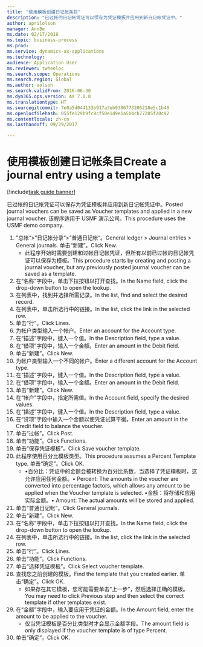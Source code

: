 ```yaml
--- 
title: "使用模板创建日记帐条目"
description: "已过帐的日记帐凭证可以保存为凭证模板并应用到新日记帐凭证中。"
author: aprilolson
manager: AnnBe
ms.date: 02/17/2016
ms.topic: business-process
ms.prod: 
ms.service: dynamics-ax-applications
ms.technology: 
audience: Application User
ms.reviewer: twheeloc
ms.search.scope: Operations
ms.search.region: Global
ms.author: aolson
ms.search.validFrom: 2016-06-30
ms.dyn365.ops.version: AX 7.0.0
ms.translationtype: HT
ms.sourcegitcommit: 7e0a5d044133b917a3eb9386773205218e5c1b40
ms.openlocfilehash: 055fe129b9fc9cf50e1d9e1a5b4cb77285f20c92
ms.contentlocale: zh-cn
ms.lasthandoff: 09/29/2017

---
```

# <a name="create-a-journal-entry-using-a-template"></a><span data-ttu-id="ccb2e-103">使用模板创建日记帐条目</span><span class="sxs-lookup"><span data-stu-id="ccb2e-103">Create a journal entry using a template</span></span>

[!include[task guide banner](../../includes/task-guide-banner.md)]

<span data-ttu-id="ccb2e-104">已过帐的日记帐凭证可以保存为凭证模板并应用到新日记帐凭证中。</span><span class="sxs-lookup"><span data-stu-id="ccb2e-104">Posted journal vouchers can be saved as Voucher templates and applied in a new journal voucher.</span></span> <span data-ttu-id="ccb2e-105">该程序适用于 USMF 演示公司。</span><span class="sxs-lookup"><span data-stu-id="ccb2e-105">This procedure uses the USMF demo company.</span></span>

1. <span data-ttu-id="ccb2e-106">”总帐“>”日记帐分录“>”普通日记帐“。</span><span class="sxs-lookup"><span data-stu-id="ccb2e-106">General ledger > Journal entries > General journals.</span></span> <span data-ttu-id="ccb2e-107">单击“新建”。</span><span class="sxs-lookup"><span data-stu-id="ccb2e-107">Click New.</span></span>
    * <span data-ttu-id="ccb2e-108">此程序开始时需要创建和过帐日记帐凭证，但所有以前已过帐的日记帐凭证可以保存为模板。</span><span class="sxs-lookup"><span data-stu-id="ccb2e-108">This procedure starts by creating and posting a journal voucher, but any previously posted journal voucher can be saved as a template.</span></span>  
2. <span data-ttu-id="ccb2e-109">在“名称”字段中，单击下拉按钮以打开查找。</span><span class="sxs-lookup"><span data-stu-id="ccb2e-109">In the Name field, click the drop-down button to open the lookup.</span></span>
3. <span data-ttu-id="ccb2e-110">在列表中，找到并选择所需记录。</span><span class="sxs-lookup"><span data-stu-id="ccb2e-110">In the list, find and select the desired record.</span></span>
4. <span data-ttu-id="ccb2e-111">在列表中，单击所选行中的链接。</span><span class="sxs-lookup"><span data-stu-id="ccb2e-111">In the list, click the link in the selected row.</span></span>
5. <span data-ttu-id="ccb2e-112">单击“行”。</span><span class="sxs-lookup"><span data-stu-id="ccb2e-112">Click Lines.</span></span>
6. <span data-ttu-id="ccb2e-113">为帐户类型输入一个帐户。</span><span class="sxs-lookup"><span data-stu-id="ccb2e-113">Enter an account for the Account type.</span></span>
7. <span data-ttu-id="ccb2e-114">在“描述”字段中，键入一个值。</span><span class="sxs-lookup"><span data-stu-id="ccb2e-114">In the Description field, type a value.</span></span>
8. <span data-ttu-id="ccb2e-115">在“借项”字段中，输入一个金额。</span><span class="sxs-lookup"><span data-stu-id="ccb2e-115">Enter an amount in the Debit field.</span></span>
9. <span data-ttu-id="ccb2e-116">单击“新建”。</span><span class="sxs-lookup"><span data-stu-id="ccb2e-116">Click New.</span></span>
10. <span data-ttu-id="ccb2e-117">为帐户类型输入一个不同的帐户。</span><span class="sxs-lookup"><span data-stu-id="ccb2e-117">Enter a different account for the Account type.</span></span>
11. <span data-ttu-id="ccb2e-118">在“描述”字段中，键入一个值。</span><span class="sxs-lookup"><span data-stu-id="ccb2e-118">In the Description field, type a value.</span></span>
12. <span data-ttu-id="ccb2e-119">在“借项”字段中，输入一个金额。</span><span class="sxs-lookup"><span data-stu-id="ccb2e-119">Enter an amount in the Debit field.</span></span>
13. <span data-ttu-id="ccb2e-120">单击“新建”。</span><span class="sxs-lookup"><span data-stu-id="ccb2e-120">Click New.</span></span>
14. <span data-ttu-id="ccb2e-121">在“帐户”字段中，指定所需值。</span><span class="sxs-lookup"><span data-stu-id="ccb2e-121">In the Account field, specify the desired values.</span></span>
15. <span data-ttu-id="ccb2e-122">在“描述”字段中，键入一个值。</span><span class="sxs-lookup"><span data-stu-id="ccb2e-122">In the Description field, type a value.</span></span>
16. <span data-ttu-id="ccb2e-123">在“贷项”字段中输入一个金额以使凭证试算平衡。</span><span class="sxs-lookup"><span data-stu-id="ccb2e-123">Enter an amount in the Credit field to balance the voucher.</span></span>
17. <span data-ttu-id="ccb2e-124">单击“过帐”。</span><span class="sxs-lookup"><span data-stu-id="ccb2e-124">Click Post.</span></span>
18. <span data-ttu-id="ccb2e-125">单击“功能”。</span><span class="sxs-lookup"><span data-stu-id="ccb2e-125">Click Functions.</span></span>
19. <span data-ttu-id="ccb2e-126">单击“保存凭证模板”。</span><span class="sxs-lookup"><span data-stu-id="ccb2e-126">Click Save voucher template.</span></span>
20. <span data-ttu-id="ccb2e-127">此程序使用百分比模板类型。</span><span class="sxs-lookup"><span data-stu-id="ccb2e-127">This procedure assumes a Percent Template type.</span></span> <span data-ttu-id="ccb2e-128">单击“确定”。</span><span class="sxs-lookup"><span data-stu-id="ccb2e-128">Click OK.</span></span>
    * <span data-ttu-id="ccb2e-129">•百分比：凭证中的金额会被转换为百分比系数，当选择了凭证模板时，这允许应用任何金额。</span><span class="sxs-lookup"><span data-stu-id="ccb2e-129">• Percent: The amounts in the voucher are converted into percentage factors, which allows any amount to be applied when the Voucher template is selected.</span></span>  <span data-ttu-id="ccb2e-130">•金额：将存储和应用实际金额。</span><span class="sxs-lookup"><span data-stu-id="ccb2e-130">• Amount: The actual amounts will be stored and applied.</span></span>  
21. <span data-ttu-id="ccb2e-131">单击“普通日记帐”。</span><span class="sxs-lookup"><span data-stu-id="ccb2e-131">Click General journals.</span></span>
22. <span data-ttu-id="ccb2e-132">单击“新建”。</span><span class="sxs-lookup"><span data-stu-id="ccb2e-132">Click New.</span></span>
23. <span data-ttu-id="ccb2e-133">在“名称”字段中，单击下拉按钮以打开查找。</span><span class="sxs-lookup"><span data-stu-id="ccb2e-133">In the Name field, click the drop-down button to open the lookup.</span></span>
24. <span data-ttu-id="ccb2e-134">在列表中，单击所选行中的链接。</span><span class="sxs-lookup"><span data-stu-id="ccb2e-134">In the list, click the link in the selected row.</span></span>
25. <span data-ttu-id="ccb2e-135">单击“行”。</span><span class="sxs-lookup"><span data-stu-id="ccb2e-135">Click Lines.</span></span>
26. <span data-ttu-id="ccb2e-136">单击“功能”。</span><span class="sxs-lookup"><span data-stu-id="ccb2e-136">Click Functions.</span></span>
27. <span data-ttu-id="ccb2e-137">单击“选择凭证模板”。</span><span class="sxs-lookup"><span data-stu-id="ccb2e-137">Click Select voucher template.</span></span>
28. <span data-ttu-id="ccb2e-138">查找您之前创建的模板。</span><span class="sxs-lookup"><span data-stu-id="ccb2e-138">Find the template that you created earlier.</span></span> <span data-ttu-id="ccb2e-139">单击“确定”。</span><span class="sxs-lookup"><span data-stu-id="ccb2e-139">Click OK.</span></span>
    * <span data-ttu-id="ccb2e-140">如果存在其它模板，您可能需要单击“上一步”，然后选择正确的模板。</span><span class="sxs-lookup"><span data-stu-id="ccb2e-140">You may need to click Previous step and then select the correct template if other templates exist.</span></span>  
29. <span data-ttu-id="ccb2e-141">在“金额”字段中，输入要应用于凭证的金额。</span><span class="sxs-lookup"><span data-stu-id="ccb2e-141">In the Amount field, enter the amount to be applied to the voucher.</span></span>
    * <span data-ttu-id="ccb2e-142">仅当凭证模板是百分比类型时才会显示金额字段。</span><span class="sxs-lookup"><span data-stu-id="ccb2e-142">The amount field is only displayed if the voucher template is of type Percent.</span></span>  
30. <span data-ttu-id="ccb2e-143">单击“确定”。</span><span class="sxs-lookup"><span data-stu-id="ccb2e-143">Click OK.</span></span>


